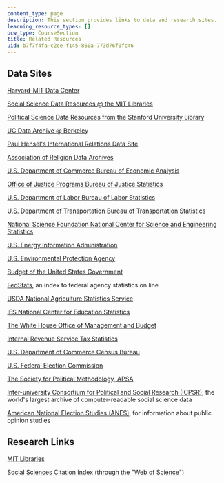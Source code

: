 ```yaml
---
content_type: page
description: This section provides links to data and research sites.
learning_resource_types: []
ocw_type: CourseSection
title: Related Resources
uid: b7f7f4fa-c2ce-f145-860a-773d76f0fc46
---
```


Data Sites
----------

[Harvard-MIT Data Center](http://hmdc.harvard.edu/)

[Social Science Data Resources @ the MIT Libraries](http://libguides.mit.edu/socscidata/find)

[Political Science Data Resources from the Stanford University Library](http://www-sul.stanford.edu/depts/ssrg/polisci/polisci1.html)

[UC Data Archive @ Berkeley](http://ucdata.berkeley.edu/)

[Paul Hensel's International Relations Data Site](http://www.paulhensel.org/data.html)

[Association of Religion Data Archives](http://www.thearda.com/)

[U.S. Department of Commerce Bureau of Economic Analysis](http://www.bea.gov/)

[Office of Justice Programs Bureau of Justice Statistics](http://www.ojp.usdoj.gov/bjs/)

[U.S. Department of Labor Bureau of Labor Statistics](http://www.bts.gov/)

[U.S. Department of Transportation Bureau of Transportation Statistics](http://www.bts.gov/)

[National Science Foundation National Center for Science and Engineering Statistics](http://www.nsf.gov/statistics/)

[U.S. Energy Information Administration](http://www.eia.gov/)

[U.S. Environmental Protection Agency](https://www.epa.gov/)

[Budget of the United States Government](http://www.gpo.gov/fdsys/browse/collectionGPO.action?collectionCode=BUDGET)

[FedStats](http://fedstats.sites.usa.gov/), an index to federal agency statistics on line

[USDA National Agriculture Statistics Service](http://www.nass.usda.gov/)

[IES National Center for Education Statistics](http://nces.ed.gov/)

[The White House Office of Management and Budget](http://www.whitehouse.gov/omb/)

[Internal Revenue Service Tax Statistics](http://www.irs.gov/uac/Tax-Stats-2)

[U.S. Department of Commerce Census Bureau](http://www.census.gov/)

[U.S. Federal Election Commission](http://www.fec.gov/)

[The Society for Political Methodology, APSA](http://polmeth.wustl.edu/)

[Inter-university Consortium for Political and Social Research (ICPSR)](http://www.icpsr.umich.edu/), the world's largest archive of computer-readable social science data

[American National Election Studies (ANES)](http://www.electionstudies.org/), for information about public opinion studies

Research Links
--------------

[MIT Libraries](http://libraries.mit.edu/)

[Social Sciences Citation Index (through the "Web of Science")](http://libraries.mit.edu/get/webofsci)